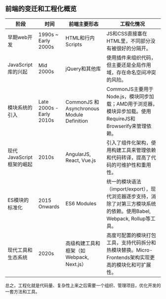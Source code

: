 ## 前端的变迁和工程化概览

| 阶段                | 时间                       | 前端主要形态                                    | 工程化情况                                                                        |
| ----------------- | ------------------------ | ----------------------------------------- | ---------------------------------------------------------------------------- |
| 早期web开发           | 1990s ~ Early 2000s      | HTML和行内 Scripts                           | JS和CSS直接塞在HTML里，不同部分没有被很好的分隔开。                                               |
| JavaScript库的兴起    | Mid 2000s                | jQuery和其他库                                | 使用插件来组织代码，但主要还是全局作用域，存在命名空间冲突的风险。                                            |
| 模块系统的引入           | Late 2000s - Early 2010s | CommonJS 和 Asynchronous Module Definition | CommonJS主要用于Node.js，模块同步加载；AMD用于浏览器，模块异步加载。使用RequireJS和Browserify来管理依赖。      |
| 现代JavaScript框架的崛起 | 2010s                    | AngularJS, React, Vue.js                  | 引入了组件化架构，使用构建工具来管理依赖和代码转译，提高了代码的可维护性和重用性。                                    |
| ES模块的标准化          | 2015 Onwards             | ES6 Modules                               | 统一的模块语法（import/export），现代浏览器逐步支持，消除了对第三方模块系统的依赖。使用Babel, Webpack, Rollup等工具。 |
| 现代工具和生态系统         | 2020s                    | 高级构建工具和框架（如Webpack, Next.js）              | 高度可配置的模块打包工具，支持代码拆分和热模块替换。Micro-Frontends架构实现更高的模块化和可扩展性。                    |

总之，工程化就是代码量、复杂性上来之后需要一个组织、管理项目，优化开发的一套方法和工具。

